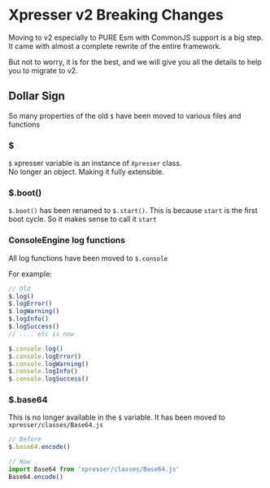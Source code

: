 # Xpresser v2 Breaking Changes

Moving to v2 especially to PURE Esm with CommonJS support is a big step.
It came with almost a complete rewrite of the entire framework.

But not to worry, it is for the best, and we will give you all the details to help you to migrate to v2.

## Dollar Sign
So many properties of the old `$` have been moved to various files and functions

### $
`$` xpresser variable is an instance of `Xpresser` class.
  <br> No longer an object. Making it fully extensible.

### $.boot()

`$.boot()` has been renamed to `$.start()`. This is because `start` is the first boot cycle.
So it makes sense to call it `start`


### ConsoleEngine log functions
All log functions have been moved to `$.console`

For example:
```javascript
// Old
$.log()
$.logError()
$.logWarning()
$.logInfo()
$.logSuccess()
// .... etc is now

$.console.log()
$.console.logError()
$.console.logWarning()
$.console.logInfo()
$.console.logSuccess()
```

### $.base64
This is no longer available in the `$` variable.
It has been moved to `xpresser/classes/Base64.js`

```javascript
// Before
$.base64.encode()

// Now
import Base64 from 'xpresser/classes/Base64.js'
Base64.encode()
```